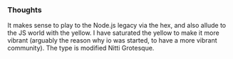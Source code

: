 ### Thoughts
It makes sense to play to the Node.js legacy via the hex, and also allude to the JS world with the yellow. I have saturated the yellow to make it more vibrant (arguably the reason why io was started, to have a more vibrant community). The type is modified Nitti Grotesque.